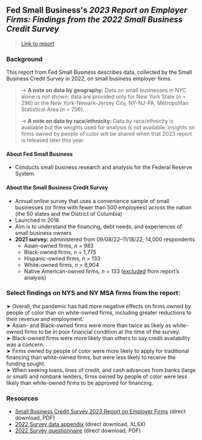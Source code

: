 <br>

## Fed Small Business's *2023 Report on Employer Firms: Findings from the 2022 Small Business Credit Survey*

> [Link to report](https://www.fedsmallbusiness.org/survey/2023/report-on-employer-firms)  

### Background

This report from Fed Small Business describes data, collected by the Small Business Credit Survey in 2022, on small business employer firms.  

> &rarr; **A note on data by geography:** Data on small businesses in NYC alone is not shown; data are provided only for New York State (n = 296) or the New York-Newark-Jersey City, NY-NJ-PA, Metropolitan Statistical Area (n = 706).  
> 
> &rarr; **A note on data by race/ethnicity:** Data by race/ethnicity is available but the weights used for analysis is not available; insights on firms owned by people of color will be shared when that 2023 report is released later this year.   

#### About Fed Small Business   

- Conducts small business research and analysis for the Federal Reserve System.       

#### About the Small Business Credit Survey   

- Annual online survey that uses a convenience sample of small businesses (or firms with fewer than 500 employees) across the nation (the 50 states and the District of Columbia)
-	Launched in 2016    
-	Aim is to understand the financing, debt needs, and experiences of small business owners    
- **2021 survey:** administered from 09/08/22–11/18/22; 14,000 respondents    
  - Asian-owned firms, *n* = 983
  - Black-owned firms, *n* = 1,775
  - Hispanic-owned firms, *n* = 133 
  - White-owned firms, *n* = 6,904
  - Native American-owned firms, *n* = 133 (<ins>excluded</ins> from report’s analysis)


### Select findings on NYS and NY MSA firms from the report:

&#10148; Overall, the pandemic has had more negative effects on firms owned by people of color than on white-owned firms, including greater reductions to their revenue and employment.     
&#10148; Asian- and Black-owned firms were more than twice as likely as white-owned firms to be in poor financial condition at the time of the survey.    
&#10148; Black-owned firms were more likely than others to say credit availability was a concern.   
&#10148; Firms owned by people of color were more likely to apply for traditional financing than white-owned firms, but were less likely to receive the funding sought.   
&#10148; When seeking loans, lines of credit, and cash advances from banks (large or small) and nonbank lenders, firms owned by people of color were less likely than white-owned firms to be approved for financing.   

### Resources

-	[Small Business Credit Survey 2023 Report on Employer Firms]() (direct download, PDF)
-	[2022 Survey data appendix]() (direct download, XLSX)
-	[2022 Survey questionnaire]() (direct download, PDF) 
   
